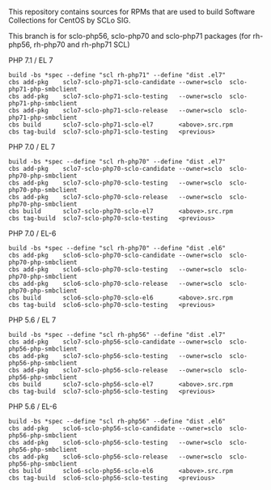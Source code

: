 This repository contains sources for RPMs that are used
to build Software Collections for CentOS by SCLo SIG.

This branch is for sclo-php56, sclo-php70 and sclo-php71 packages
(for rh-php56, rh-php70 and rh-php71 SCL)


PHP 7.1 / EL 7

    build -bs *spec --define "scl rh-php71" --define "dist .el7"
    cbs add-pkg    sclo7-sclo-php71-sclo-candidate --owner=sclo  sclo-php71-php-smbclient
    cbs add-pkg    sclo7-sclo-php71-sclo-testing   --owner=sclo  sclo-php71-php-smbclient
    cbs add-pkg    sclo7-sclo-php71-sclo-release   --owner=sclo  sclo-php71-php-smbclient
    cbs build      sclo7-sclo-php71-sclo-el7       <above>.src.rpm
    cbs tag-build  sclo7-sclo-php71-sclo-testing   <previous>

PHP 7.0 / EL 7

    build -bs *spec --define "scl rh-php70" --define "dist .el7"
    cbs add-pkg    sclo7-sclo-php70-sclo-candidate --owner=sclo  sclo-php70-php-smbclient
    cbs add-pkg    sclo7-sclo-php70-sclo-testing   --owner=sclo  sclo-php70-php-smbclient
    cbs add-pkg    sclo7-sclo-php70-sclo-release   --owner=sclo  sclo-php70-php-smbclient
    cbs build      sclo7-sclo-php70-sclo-el7       <above>.src.rpm
    cbs tag-build  sclo7-sclo-php70-sclo-testing   <previous>

PHP 7.0 / EL-6

    build -bs *spec --define "scl rh-php70" --define "dist .el6"
    cbs add-pkg    sclo6-sclo-php70-sclo-candidate --owner=sclo  sclo-php70-php-smbclient
    cbs add-pkg    sclo6-sclo-php70-sclo-testing   --owner=sclo  sclo-php70-php-smbclient
    cbs add-pkg    sclo6-sclo-php70-sclo-release   --owner=sclo  sclo-php70-php-smbclient
    cbs build      sclo6-sclo-php70-sclo-el6       <above>.src.rpm
    cbs tag-build  sclo6-sclo-php70-sclo-testing   <previous>

PHP 5.6 / EL 7

    build -bs *spec --define "scl rh-php56" --define "dist .el7"
    cbs add-pkg    sclo7-sclo-php56-sclo-candidate --owner=sclo  sclo-php56-php-smbclient
    cbs add-pkg    sclo7-sclo-php56-sclo-testing   --owner=sclo  sclo-php56-php-smbclient
    cbs add-pkg    sclo7-sclo-php56-sclo-release   --owner=sclo  sclo-php56-php-smbclient
    cbs build      sclo7-sclo-php56-sclo-el7       <above>.src.rpm
    cbs tag-build  sclo7-sclo-php56-sclo-testing   <previous>

PHP 5.6 / EL-6

    build -bs *spec --define "scl rh-php56" --define "dist .el6"
    cbs add-pkg    sclo6-sclo-php56-sclo-candidate --owner=sclo  sclo-php56-php-smbclient
    cbs add-pkg    sclo6-sclo-php56-sclo-testing   --owner=sclo  sclo-php56-php-smbclient
    cbs add-pkg    sclo6-sclo-php56-sclo-release   --owner=sclo  sclo-php56-php-smbclient
    cbs build      sclo6-sclo-php56-sclo-el6       <above>.src.rpm
    cbs tag-build  sclo6-sclo-php56-sclo-testing   <previous>

